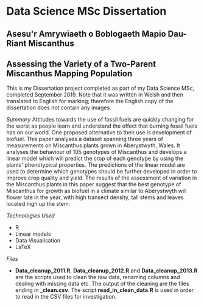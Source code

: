 # Data Science MSc Dissertation
## Asesu'r Amrywiaeth o Boblogaeth Mapio Dau-Riant Miscanthus 
## Assessing the Variety of a Two-Parent Miscanthus Mapping Population

This is my Dissertation project completed as part of my Data Science MSc, completed September 2019. Note that it was written in Welsh and then translated to English for marking; therefore the English copy of the dissertation does not contain any images.

*Summary*
Attitudes towards the use of fossil fuels are quickly changing for the worst as people learn and understand the effect that burning fossil fuels has on our world. One proposed alternative to their use is development of biofuel. This paper analyses a dataset spanning three years of measurements on Miscanthus plants grown in Aberystwyth, Wales. It analyses the behaviour of 105 genotypes of Miscanthus and develops a linear model which will predict the crop of each genotype by using the plants' phenotypical properties. The predictions of the linear model are used to determine which genotypes should be further developed in order to improve crop quality and yield. The results of the assessment of variation in the Miscanthus plants in this paper suggest that the best genotype of Miscanthus for growth as biofuel in a climate similar to Aberystwyth will flower late in the year, with high transect density, tall stems and leaves located high up the stem.

*Technologies Used*
- R
- Linear models
- Data Visualisation
- LaTeX

*Files*
- **Data_cleanup_2011.R**, **Data_cleanup_2012.R** and **Data_cleanup_2013.R** are the scripts used to clean the raw data, renaming columns and dealing with missing data etc. The output of the cleaning are the files ending in **_clean.csv**. The script **read_in_clean_data.R** is used in order to read in the CSV files for investigation.
